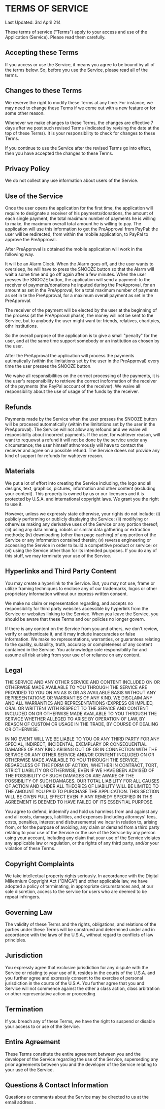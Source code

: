 # TERMS OF SERVICE

Last Updated: 3rd April 214

These terms of service ("Terms") apply to your access and use of the Application (Service). Please read them carefully.

## Accepting these Terms

If you access or use the Service, it means you agree to be bound by all of the terms below. So, before you use the Service, please read all of the terms. 

## Changes to these Terms

We reserve the right to modify these Terms at any time. For instance, we may need to change these Terms if we come out with a new feature or for some other reason.

Whenever we make changes to these Terms, the changes are effective 7 days after we post such revised Terms (indicated by revising the date at the top of these Terms). It is your responsibility to check for changes to these Terms.

If you continue to use the Service after the revised Terms go into effect, then you have accepted the changes to these Terms.

## Privacy Policy

We do not collect any use information about users of the Service.

## Use of the Service
Once the user opens the application for the first time, the application will require to designate a receiver of his payments/donations, the amount of each single payment, the total maximum number of payments he is willing to make, the maximum overall total amount he is willing to pay.
The application will use this information to get the PreApproval from PayPal: the user will be redirected, from within the mobile application, to PayPal to approve the PreApproval.

After PreApproval is obtained the mobile application will work in the following way.

It will be an Alarm Clock.
When the Alarm goes off, and the user wants to oversleep, he will have to press the SNOOZE button so that the Alarm will wait a some time and go off again after a few minutes.
When the user presses the SNOOZE button, the application will send a payment: to the receiver of payments/donations he inputed during the PreApproval, for an amount as set in the PreApproval, for a total maximum number of payments as set in te the PreApproval, for a maximum overall payment as set in the PreApproval. 

The receiver of the payment will be elected by the user at the beginning of the process (at the PreApproval phase), the money will not be sent to the Service, but to anybody the user might want to: friends, relatives, charityies, othr institutions.

So the overall purpose of the application is to give a small "penalty" for the user, and at the same time support somebody or an institution as chosen by the user.

After the PreApproval the application will process the payments autimatically (within the limitations set by the user in the PreApproval) every time the user presses the SNOOZE button.

We waive all responsibilities on the correct processing of the payments, it is the user's responsibility to retrieve the correct inoformation of the receiver of the payments (the PayPal account of the receiver). We waive all responsibility about the use of usage of the funds by the receiver.

## Refunds 

Payments made by the Service when the user presses the SNOOZE button will be procesed automatically (within the limitations set by the user in the PreApproval).
The Service will not allow any refound and we waive wll responsibilty about incorrect payments.
If the user, for wahtever reason, will want to requewst a refund it will not be done by the service under any circumstance; the user himself athnomously will have to contact the reciever and agree on a possible refund. 
The Service doees not provide any kind of support for refunds for wahtever reason. 

## Materials

We put a lot of effort into creating the Service including, the logo and all designs, text, graphics, pictures, information and other content (excluding your content). This property is owned by us or our licensors and it is protected by U.S.A. and international copyright laws. We grant you the right to use it.

However, unless we expressly state otherwise, your rights do not include: (i) publicly performing or publicly displaying the Service; (ii) modifying or otherwise making any derivative uses of the Service or any portion thereof; (iii) using any data mining, robots or similar data gathering or extraction methods; (iv) downloading (other than page caching) of any portion of the Service or any information contained therein; (v) reverse engineering or accessing the Service in order to build a competitive product or service; or (vi) using the Service other than for its intended purposes. If you do any of this stuff, we may terminate your use of the Service.

## Hyperlinks and Third Party Content

You may create a hyperlink to the Service. But, you may not use, frame or utilize framing techniques to enclose any of our trademarks, logos or other proprietary information without our express written consent.

We make no claim or representation regarding, and accepts no responsibility for third party websites accessible by hyperlink from the Service or websites linking to the Service. When you leave the Service, you should be aware that these Terms and our policies no longer govern.

If there is any content on the Service from you and others, we don't review, verify or authenticate it, and it may include inaccuracies or false information. We make no representations, warranties, or guarantees relating to the quality, suitability, truth, accuracy or completeness of any content contained in the Service. You acknowledge sole responsibility for and assume all risk arising from your use of or reliance on any content.

## Legal

THE SERVICE AND ANY OTHER SERVICE AND CONTENT INCLUDED ON OR OTHERWISE MADE AVAILABLE TO YOU THROUGH THE SERVICE ARE PROVIDED TO YOU ON AN AS IS OR AS AVAILABLE BASIS WITHOUT ANY REPRESENTATIONS OR WARRANTIES OF ANY KIND. WE DISCLAIM ANY AND ALL WARRANTIES AND REPRESENTATIONS (EXPRESS OR IMPLIED, ORAL OR WRITTEN) WITH RESPECT TO THE SERVICE AND CONTENT INCLUDED ON OR OTHERWISE MADE AVAILABLE TO YOU THROUGH THE SERVICE WHETHER ALLEGED TO ARISE BY OPERATION OF LAW, BY REASON OF CUSTOM OR USAGE IN THE TRADE, BY COURSE OF DEALING OR OTHERWISE.

IN NO EVENT WILL WE BE LIABLE TO YOU OR ANY THIRD PARTY FOR ANY SPECIAL, INDIRECT, INCIDENTAL, EXEMPLARY OR CONSEQUENTIAL DAMAGES OF ANY KIND ARISING OUT OF OR IN CONNECTION WITH THE SERVICE OR ANY OTHER SERVICE AND/OR CONTENT INCLUDED ON OR OTHERWISE MADE AVAILABLE TO YOU THROUGH THE SERVICE, REGARDLESS OF THE FORM OF ACTION, WHETHER IN CONTRACT, TORT, STRICT LIABILITY OR OTHERWISE, EVEN IF WE HAVE BEEN ADVISED OF THE POSSIBILITY OF SUCH DAMAGES OR ARE AWARE OF THE POSSIBILITY OF SUCH DAMAGES. OUR TOTAL LIABILITY FOR ALL CAUSES OF ACTION AND UNDER ALL THEORIES OF LIABILITY WILL BE LIMITED TO THE AMOUNT YOU PAID TO PURCHASE THE APPLICATION. THIS SECTION WILL BE GIVEN FULL EFFECT EVEN IF ANY REMEDY SPECIFIED IN THIS AGREEMENT IS DEEMED TO HAVE FAILED OF ITS ESSENTIAL PURPOSE.

You agree to defend, indemnify and hold us harmless from and against any and all costs, damages, liabilities, and expenses (including attorneys' fees, costs, penalties, interest and disbursements) we incur in relation to, arising from, or for the purpose of avoiding, any claim or demand from a third party relating to your use of the Service or the use of the Service by any person using your account, including any claim that your use of the Service violates any applicable law or regulation, or the rights of any third party, and/or your violation of these Terms.

## Copyright Complaints

We take intellectual property rights seriously. In accordance with the Digital Millennium Copyright Act ("DMCA") and other applicable law, we have adopted a policy of terminating, in appropriate circumstances and, at our sole discretion, access to the service for users who are deemed to be repeat infringers. 

## Governing Law

The validity of these Terms and the rights, obligations, and relations of the parties under these Terms will be construed and determined under and in accordance with the laws of the U.S.A., without regard to conflicts of law principles.

## Jurisdiction

You expressly agree that exclusive jurisdiction for any dispute with the Service or relating to your use of it, resides in the courts of the U.S.A. and you further agree and expressly consent to the exercise of personal jurisdiction in the courts of the U.S.A. You further agree that you and Service will not commence against the other a class action, class arbitration or other representative action or proceeding.

## Termination

If you breach any of these Terms, we have the right to suspend or disable your access to or use of the Service.

## Entire Agreement

These Terms constitute the entire agreement between you and the developer of the Service regarding the use of the Service, superseding any prior agreements between you and the developer of the Service relating to your use of the Service.

## Questions & Contact Information

Questions or comments about the Service may be directed to us at the email address .

